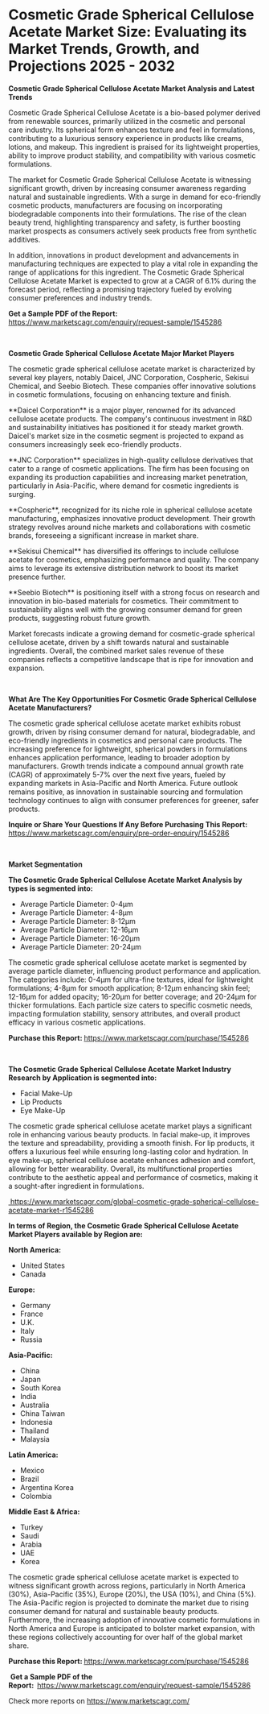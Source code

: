 <p><h1>Cosmetic Grade Spherical Cellulose Acetate Market Size: Evaluating its Market Trends, Growth, and Projections 2025 - 2032</h1></p><p><strong>Cosmetic Grade Spherical Cellulose Acetate Market Analysis and Latest Trends</strong></p>
<p><p>Cosmetic Grade Spherical Cellulose Acetate is a bio-based polymer derived from renewable sources, primarily utilized in the cosmetic and personal care industry. Its spherical form enhances texture and feel in formulations, contributing to a luxurious sensory experience in products like creams, lotions, and makeup. This ingredient is praised for its lightweight properties, ability to improve product stability, and compatibility with various cosmetic formulations.</p><p>The market for Cosmetic Grade Spherical Cellulose Acetate is witnessing significant growth, driven by increasing consumer awareness regarding natural and sustainable ingredients. With a surge in demand for eco-friendly cosmetic products, manufacturers are focusing on incorporating biodegradable components into their formulations. The rise of the clean beauty trend, highlighting transparency and safety, is further boosting market prospects as consumers actively seek products free from synthetic additives.</p><p>In addition, innovations in product development and advancements in manufacturing techniques are expected to play a vital role in expanding the range of applications for this ingredient. The Cosmetic Grade Spherical Cellulose Acetate Market is expected to grow at a CAGR of 6.1% during the forecast period, reflecting a promising trajectory fueled by evolving consumer preferences and industry trends.</p></p>
<p><strong>Get a Sample PDF of the Report:&nbsp;</strong> <a href="https://www.marketscagr.com/enquiry/request-sample/1545286?utm_campaign=1886&utm_medium=2&utm_source=Github&utm_content=ia&utm_term=02022025&utm_id=cosmetic-grade-spherical-cellulose-acetate">https://www.marketscagr.com/enquiry/request-sample/1545286</a></p>
<p>&nbsp;</p>
<p><strong>Cosmetic Grade Spherical Cellulose Acetate Major Market Players</strong></p>
<p><p>The cosmetic grade spherical cellulose acetate market is characterized by several key players, notably Daicel, JNC Corporation, Cospheric, Sekisui Chemical, and Seebio Biotech. These companies offer innovative solutions in cosmetic formulations, focusing on enhancing texture and finish.</p><p>**Daicel Corporation** is a major player, renowned for its advanced cellulose acetate products. The company's continuous investment in R&D and sustainability initiatives has positioned it for steady market growth. Daicel's market size in the cosmetic segment is projected to expand as consumers increasingly seek eco-friendly products.</p><p>**JNC Corporation** specializes in high-quality cellulose derivatives that cater to a range of cosmetic applications. The firm has been focusing on expanding its production capabilities and increasing market penetration, particularly in Asia-Pacific, where demand for cosmetic ingredients is surging. </p><p>**Cospheric**, recognized for its niche role in spherical cellulose acetate manufacturing, emphasizes innovative product development. Their growth strategy revolves around niche markets and collaborations with cosmetic brands, foreseeing a significant increase in market share.</p><p>**Sekisui Chemical** has diversified its offerings to include cellulose acetate for cosmetics, emphasizing performance and quality. The company aims to leverage its extensive distribution network to boost its market presence further.</p><p>**Seebio Biotech** is positioning itself with a strong focus on research and innovation in bio-based materials for cosmetics. Their commitment to sustainability aligns well with the growing consumer demand for green products, suggesting robust future growth.</p><p>Market forecasts indicate a growing demand for cosmetic-grade spherical cellulose acetate, driven by a shift towards natural and sustainable ingredients. Overall, the combined market sales revenue of these companies reflects a competitive landscape that is ripe for innovation and expansion.</p></p>
<p>&nbsp;</p>
<p><strong>What Are The Key Opportunities For Cosmetic Grade Spherical Cellulose Acetate Manufacturers?</strong></p>
<p><p>The cosmetic grade spherical cellulose acetate market exhibits robust growth, driven by rising consumer demand for natural, biodegradable, and eco-friendly ingredients in cosmetics and personal care products. The increasing preference for lightweight, spherical powders in formulations enhances application performance, leading to broader adoption by manufacturers. Growth trends indicate a compound annual growth rate (CAGR) of approximately 5-7% over the next five years, fueled by expanding markets in Asia-Pacific and North America. Future outlook remains positive, as innovation in sustainable sourcing and formulation technology continues to align with consumer preferences for greener, safer products.</p></p>
<p><strong>Inquire or Share Your Questions If Any Before Purchasing This Report:</strong> <a href="https://www.marketscagr.com/enquiry/pre-order-enquiry/1545286?utm_campaign=1886&utm_medium=2&utm_source=Github&utm_content=ia&utm_term=02022025&utm_id=cosmetic-grade-spherical-cellulose-acetate">https://www.marketscagr.com/enquiry/pre-order-enquiry/1545286</a></p>
<p>&nbsp;</p>
<p><strong>Market Segmentation</strong></p>
<p><strong>The Cosmetic Grade Spherical Cellulose Acetate Market Analysis by types is segmented into:</strong></p>
<p><ul><li>Average Particle Diameter: 0-4μm</li><li>Average Particle Diameter: 4-8μm</li><li>Average Particle Diameter: 8-12μm</li><li>Average Particle Diameter: 12-16μm</li><li>Average Particle Diameter: 16-20μm</li><li>Average Particle Diameter: 20-24μm</li></ul></p>
<p><p>The cosmetic grade spherical cellulose acetate market is segmented by average particle diameter, influencing product performance and application. The categories include: 0-4μm for ultra-fine textures, ideal for lightweight formulations; 4-8μm for smooth application; 8-12μm enhancing skin feel; 12-16μm for added opacity; 16-20μm for better coverage; and 20-24μm for thicker formulations. Each particle size caters to specific cosmetic needs, impacting formulation stability, sensory attributes, and overall product efficacy in various cosmetic applications.</p></p>
<p><strong>Purchase this Report:&nbsp;</strong><a href="https://www.marketscagr.com/purchase/1545286?utm_campaign=1886&utm_medium=2&utm_source=Github&utm_content=ia&utm_term=02022025&utm_id=cosmetic-grade-spherical-cellulose-acetate">https://www.marketscagr.com/purchase/1545286</a></p>
<p>&nbsp;</p>
<p><strong>The Cosmetic Grade Spherical Cellulose Acetate Market Industry Research by Application is segmented into:</strong></p>
<p><ul><li>Facial Make-Up</li><li>Lip Products</li><li>Eye Make-Up</li></ul></p>
<p><p>The cosmetic grade spherical cellulose acetate market plays a significant role in enhancing various beauty products. In facial make-up, it improves the texture and spreadability, providing a smooth finish. For lip products, it offers a luxurious feel while ensuring long-lasting color and hydration. In eye make-up, spherical cellulose acetate enhances adhesion and comfort, allowing for better wearability. Overall, its multifunctional properties contribute to the aesthetic appeal and performance of cosmetics, making it a sought-after ingredient in formulations.</p></p>
<p><a href="https://www.marketscagr.com/global-cosmetic-grade-spherical-cellulose-acetate-market-r1545286?utm_campaign=1886&utm_medium=2&utm_source=Github&utm_content=ia&utm_term=02022025&utm_id=cosmetic-grade-spherical-cellulose-acetate">&nbsp;https://www.marketscagr.com/global-cosmetic-grade-spherical-cellulose-acetate-market-r1545286</a></p>
<p><strong>In terms of Region, the Cosmetic Grade Spherical Cellulose Acetate Market Players available by Region are:</strong></p>
<p>
    <p> <strong> North America: </strong>
        <ul>
            <li>United States</li>
            <li>Canada</li>
        </ul>
        </p> 
    <p> <strong> Europe: </strong>
        <ul>
            <li>Germany</li>
            <li>France</li>
            <li>U.K.</li>
            <li>Italy</li>
            <li>Russia</li>
        </ul>
        </p> 
    <p> <strong> Asia-Pacific: </strong>
        <ul>
            <li>China</li>
            <li>Japan</li>
            <li>South Korea</li>
            <li>India</li>
            <li>Australia</li>
            <li>China Taiwan</li>
            <li>Indonesia</li>
            <li>Thailand</li>
            <li>Malaysia</li>
        </ul>
        </p> 
    <p> <strong> Latin America: </strong>
        <ul>
            <li>Mexico</li>
            <li>Brazil</li>
            <li>Argentina Korea</li>
            <li>Colombia</li>
        </ul>
        </p> 
    <p> <strong> Middle East & Africa: </strong>
        <ul>
            <li>Turkey</li>
            <li>Saudi</li>
            <li>Arabia</li>
            <li>UAE</li>
            <li>Korea</li>
        </ul>
    </p>
    </p>
<p><p>The cosmetic grade spherical cellulose acetate market is expected to witness significant growth across regions, particularly in North America (30%), Asia-Pacific (35%), Europe (20%), the USA (10%), and China (5%). The Asia-Pacific region is projected to dominate the market due to rising consumer demand for natural and sustainable beauty products. Furthermore, the increasing adoption of innovative cosmetic formulations in North America and Europe is anticipated to bolster market expansion, with these regions collectively accounting for over half of the global market share.</p></p>
<p><strong>Purchase this Report: </strong><a href="https://www.marketscagr.com/purchase/1545286?utm_campaign=1886&utm_medium=2&utm_source=Github&utm_content=ia&utm_term=02022025&utm_id=cosmetic-grade-spherical-cellulose-acetate">https://www.marketscagr.com/purchase/1545286</a></p>
<p>&nbsp;<strong>Get a Sample PDF of the Report:&nbsp;&nbsp;</strong><a href="https://www.marketscagr.com/enquiry/request-sample/1545286?utm_campaign=1886&utm_medium=2&utm_source=Github&utm_content=ia&utm_term=02022025&utm_id=cosmetic-grade-spherical-cellulose-acetate">https://www.marketscagr.com/enquiry/request-sample/1545286</a></p>
<p><strong></strong></p>
<p>Check more reports on <a href="https://www.marketscagr.com/?utm_campaign=1886&utm_medium=2&utm_source=Github&utm_content=ia&utm_term=02022025&utm_id=cosmetic-grade-spherical-cellulose-acetate">https://www.marketscagr.com/</a></p>